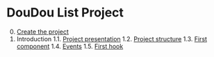 # DouDou List Project


0. [Create the project](./lessons/0.Create-project.md)
1. Introduction
    1.1. [Project presentation](./lessons/1.Introduction/1.Project-presentation.md)
    1.2. [Project structure](./lessons/1.Introduction/2.Project-structure.md)
    1.3. [First component](./lessons/1.Introduction/3.First-component.md)
    1.4. [Events](./lessons/1.Introduction/4.Events.md)
    1.5. [First hook](./lessons/1.Introduction/5.First-hook.md)
